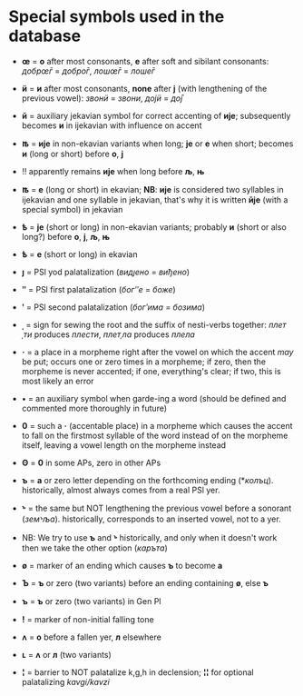 # Special symbols used in the database

* **œ** = **о** after most consonants, **е** after soft and sibilant consonants: *добрœ̄г* = *добро̄г*, *лошœ̄г* = *лоше̄г*

* **ӥ** = **и** after most consonants, **none** after **ј** (with lengthening of the previous vowel): *звонӥ* = *звони*, *дојӥ* = *до̄ј*

* **й** = auxiliary jekavian symbol for correct accenting of **ије**; subsequently becomes **и** in ijekavian with influence on accent

* **ꙓ** = **ије** in non-ekavian variants when long; **је** or **е** when short; becomes **и** (long or short) before **о**, **ј**
* !! apparently remains **ије** when long before **љ**, **њ**

* **ꙓ** = **е** (long or short) in ekavian; **NB**: **ије** is considered two syllables in ijekavian and one syllable in jekavian, that's why it is written **йје** (with a special symbol) in jekavian

* **ѣ** = **је** (short or long) in non-ekavian variants; probably **и** (short or also long?) before **о**, **ј**, **љ**, **њ**

* **ѣ** = **е** (short or long) in ekavian

* **ȷ** = PSl yod palatalization (*видȷено* = *виђено*)

* **ʺ** = PSl first palatalization (*богʺе* = *боже*)

* **ʹ** = PSl second palatalization (*богʹима* = *бозима*)

* **ˌ** = sign for sewing the root and the suffix of nesti-verbs together: *плетˌти* produces *плести*, *плетˌла* produces *плела*

* **·** = a place in a morpheme right after the vowel on which the accent *may* be put; occurs one or zero times in a morpheme; if zero, then the morpheme is never accented; if one, everything's clear; if two, this is most likely an error

* **•** = an auxiliary symbol when garde-ing a word (should be defined and commented more thoroughly in future)

* **0** = such a **·** (accentable place) in a morpheme which causes the accent to fall on the firstmost syllable of the word instead of on the morpheme itself, leaving a vowel length on the morpheme instead

* **ʘ** = **0** in some APs, zero in other APs

* **ъ** = **а** or zero letter depending on the forthcoming ending (**колъц*). historically, almost always comes from a real PSl yer.

* **ꚜ** = the same but NOT lengthening the previous vowel before a sonorant (*земꚜља*). historically, corresponds to an inserted vowel, not to a yer.
* NB: We try to use **ъ** and **ꚜ** historically, and only when it doesn't work then we take the other option (*каръта*)

* **ø** = marker of an ending which causes **ъ** to become **а**

* **Ъ** = **ъ** or zero (two variants) before an ending containing **ø**, else **ъ**

* **ꙏ** = **ъ** or zero (two variants) in Gen Pl

* **!** = marker of non-initial falling tone

* **ʌ** = **о** before a fallen yer, **л** elsewhere

* **ʟ** = **ʌ** or **л** (two variants)

* **¦** = barrier to NOT palatalize k,g,h in declension; **¦¦** for optional palatalizing *kavgi/kavzi*
